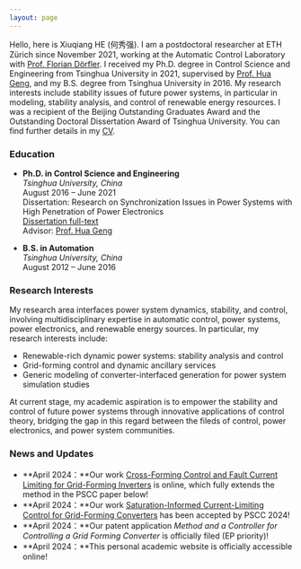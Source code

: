 ```yaml
---
layout: page
---
```


Hello, here is Xiuqiang HE (何秀强). I am a postdoctoral researcher at ETH Zürich since November 2021, working at the Automatic Control Laboratory with [Prof. Florian Dörfler](https://people.ee.ethz.ch/~floriand/index.html). I received my Ph.D. degree in Control Science and Engineering from Tsinghua University in 2021, supervised by [Prof. Hua Geng](https://www.au.tsinghua.edu.cn/info/1094/1517.htm), and my B.S. degree from Tsinghua University in 2016. My research interests include stability issues of future power systems, in particular in modeling, stability analysis, and control of renewable energy resources. I was a recipient of the Beijing Outstanding Graduates Award and the Outstanding Doctoral Dissertation Award of Tsinghua University. You can find further details in my [CV](https://xiuq-he.github.io/files/CV.pdf).


### Education

- **Ph.D. in Control Science and Engineering**  
  _Tsinghua University, China_  
  August 2016 – June 2021  
  Dissertation: Research on Synchronization Issues in Power Systems with High Penetration of Power Electronics  
  [Dissertation full-text](https://doi.org/10.13140/RG.2.2.32901.93928)  
  Advisor: [Prof. Hua Geng](https://www.au.tsinghua.edu.cn/info/1079/3102.htm)

- **B.S. in Automation**  
  _Tsinghua University, China_  
  August 2012 – June 2016  


### Research Interests

My research area interfaces power system dynamics, stability, and control, involving multidisciplinary expertise in automatic control, power systems, power electronics, and renewable energy sources. In particular, my research interests include:
- Renewable-rich dynamic power systems: stability analysis and control
- Grid-forming control and dynamic ancillary services
- Generic modeling of converter-interfaced generation for power system simulation studies

At current stage, my academic aspiration is to empower the stability and control of future power systems through innovative applications of control theory, bridging the gap in this regard between the fileds of control, power electronics, and power system communities.

### News and Updates

- **April 2024：**Our work [Cross-Forming Control and Fault Current Limiting for Grid-Forming Inverters](https://arxiv.org/abs/2404.13376) is online, which fully extends the method in the PSCC paper below!
- **April 2024：**Our work [Saturation-Informed Current-Limiting Control for Grid-Forming Converters](https://arxiv.org/abs/2404.07682) has been accepted by PSCC 2024!
- **April 2024：**Our patent application *Method and a Controller for Controlling a Grid Forming Converter* is officially filed (EP priority)!
- **April 2024：**This personal academic website is officially accessible online!